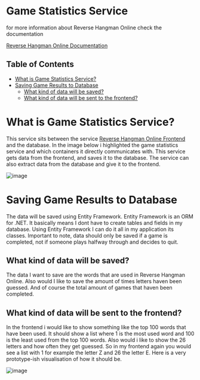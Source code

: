 # Game Statistics Service
for more information about Reverse Hangman Online check the documentation
 
[Reverse Hangman Online Documentation](https://github.com/Epic-Chainsaw-Massacre)

## Table of Contents
- [What is Game Statistics Service?](#what-is-game-stastistics-service)
- [Saving Game Results to Database](#saving-game-results-to-database)
  - [What kind of data will be saved?](#what-kind-of-data-will-be-saved)
  - [What kind of data will be sent to the frontend?](#what-kind-of-data-will-be-sent-to-the-frontend)

# What is Game Statistics Service?
This service sits between the service [Reverse Hangman Online Frontend](https://github.com/Epic-Chainsaw-Massacre/reverse-hangman-online-frontend) and the database. In the image below i highlighted the game statistics service and which containers it directly communicates with. This service gets data from the frontend, and saves it to the database. The service can also extract data from the database and give it to the frontend.

![image](https://user-images.githubusercontent.com/74303221/173060337-098085b5-4a8b-4c0a-b8f8-7becc982a934.png)

# Saving Game Results to Database
The data will be saved using Entity Framework. Entity Framework is an ORM for .NET. It basically means I dont have to create tables and fields in my database. Using Entity Framework I can do it all in my application its classes. Important to note, data should only be saved if a game is completed, not if someone plays halfway through and decides to quit.

## What kind of data will be saved?
The data I want to save are the words that are used in Reverse Hangman Online. Also would I like to save the amount of times letters haven been guessed. And of course the total amount of games that haven been completed. 

## What kind of data will be sent to the frontend?
In the frontend i would like to show something like the top 100 words that have been used. It should show a list where 1 is the most used word and 100 is the least used from the top 100 words. Also would i like to show the 26 letters and how often they get guessed. So in my frontend again you would see a list with 1 for example the letter Z and 26 the letter E. Here is a very prototype-ish visualisation of how it should be.

![image](https://user-images.githubusercontent.com/74303221/173140351-2b0e7aa5-52af-45fa-8ebb-88a9da81f518.png)

